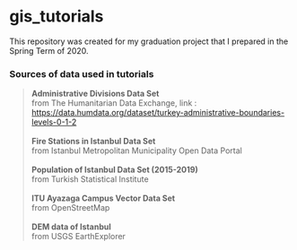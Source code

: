 # gis_tutorials
This repository was created for my graduation project that I prepared in the Spring Term of 2020.

<h3>Sources of data used in tutorials</h3>	

> **Administrative Divisions Data Set**</br>
> from The Humanitarian Data Exchange, link : https://data.humdata.org/dataset/turkey-administrative-boundaries-levels-0-1-2
> </br></br>
> **Fire Stations in Istanbul Data Set**</br>
> from Istanbul Metropolitan Municipality Open Data Portal
> </br></br>
> **Population of Istanbul Data Set (2015-2019)**</br>
> from Turkish Statistical Institute
> </br></br>
> **ITU Ayazaga Campus Vector Data Set**</br>
> from OpenStreetMap
> </br></br>
> **DEM data of Istanbul**</br>
> from USGS EarthExplorer
